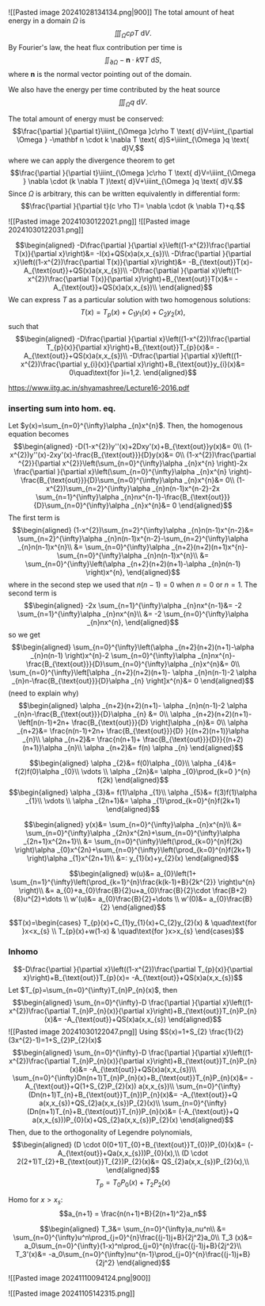 ![[Pasted image 20241028134134.png|900]]
The total amount of heat energy in a domain $\Omega$ is
$$\iiint_{\Omega }c\rho T \text{ d}V.$$
By Fourier's law, the heat flux contribution per time is 
$$\iint_{\partial \Omega } -\mathbf n \cdot k \nabla T \text{ d}S,$$
where $\mathbf n$ is the normal vector pointing out of the domain.

We also have the energy per time contributed by the heat source
$$\iiint_{\Omega }q \text{ d}V.$$

The total amount of energy must be conserved:
$$\frac{\partial }{\partial t}\iiint_{\Omega }c\rho T \text{ d}V=\iint_{\partial \Omega } -\mathbf n \cdot k \nabla T \text{ d}S+\iiint_{\Omega }q \text{ d}V,$$
where we can apply the divergence theorem to get
$$\frac{\partial }{\partial t}\iiint_{\Omega }c\rho T \text{ d}V=\iiint_{\Omega } \nabla  \cdot (k \nabla T )\text{ d}V+\iiint_{\Omega }q \text{ d}V.$$
Since $\Omega$ is arbitrary, this can be written equivalently in differential form:
$$\frac{\partial }{\partial t}(c \rho T)= \nabla \cdot (k \nabla T)+q.$$

![[Pasted image 20241030122021.png]]
![[Pasted image 20241030122031.png]]

$$\begin{aligned}
-D\frac{\partial }{\partial x}\left((1-x^{2})\frac{\partial T(x)}{\partial x}\right)&= -I(x)+QS(x)a(x,x_{s})\\
-D\frac{\partial }{\partial x}\left((1-x^{2})\frac{\partial T(x)}{\partial x}\right)&= -B_{\text{out}}T(x)-A_{\text{out}}+QS(x)a(x,x_{s})\\
-D\frac{\partial }{\partial x}\left((1-x^{2})\frac{\partial T(x)}{\partial x}\right)+B_{\text{out}}T(x)&= -A_{\text{out}}+QS(x)a(x,x_{s})\\
\end{aligned}$$
We can express $T$ as a particular solution with two homogenous solutions:
$$T(x)=T_{p}(x)+C_{1}y_{1}(x)+C_{2}y_{2}(x),$$
such that
$$\begin{aligned}
-D\frac{\partial }{\partial x}\left((1-x^{2})\frac{\partial T_{p}(x)}{\partial x}\right)+B_{\text{out}}T_{p}(x)&= -A_{\text{out}}+QS(x)a(x,x_{s})\\
-D\frac{\partial }{\partial x}\left((1-x^{2})\frac{\partial y_{i}(x)}{\partial x}\right)+B_{\text{out}}y_{i}(x)&= 0\quad\text{for }i=1,2.
\end{aligned}$$

https://www.iitg.ac.in/shyamashree/Lecture16-2016.pdf

### inserting sum into hom. eq.
Let $y(x)=\sum_{n=0}^{\infty}\alpha _{n}x^{n}$. Then, the homogenous equation becomes
$$\begin{aligned}
-D(1-x^{2})y''(x)+2Dxy'(x)+B_{\text{out}}y(x)&= 0\\
(1-x^{2})y''(x)-2xy'(x)-\frac{B_{\text{out}}}{D}y(x)&= 0\\
(1-x^{2})\frac{\partial ^{2}}{\partial x^{2}}\left(\sum_{n=0}^{\infty}\alpha _{n}x^{n} \right)-2x \frac{\partial }{\partial x}\left(\sum_{n=0}^{\infty}\alpha _{n}x^{n} \right)-\frac{B_{\text{out}}}{D}\sum_{n=0}^{\infty}\alpha _{n}x^{n}&= 0\\
(1-x^{2})\sum_{n=2}^{\infty}\alpha _{n}n(n-1)x^{n-2}-2x \sum_{n=1}^{\infty}\alpha _{n}nx^{n-1}-\frac{B_{\text{out}}}{D}\sum_{n=0}^{\infty}\alpha _{n}x^{n}&= 0
\end{aligned}$$
The first term is
$$\begin{aligned}
(1-x^{2})\sum_{n=2}^{\infty}\alpha _{n}n(n-1)x^{n-2}&= \sum_{n=2}^{\infty}\alpha _{n}n(n-1)x^{n-2}-\sum_{n=2}^{\infty}\alpha _{n}n(n-1)x^{n}\\
&= \sum_{n=0}^{\infty}\alpha _{n+2}(n+2)(n+1)x^{n}-\sum_{n=0}^{\infty}\alpha _{n}n(n-1)x^{n}\\
&= \sum_{n=0}^{\infty}\left(\alpha _{n+2}(n+2)(n+1)-\alpha _{n}n(n-1) \right)x^{n},
\end{aligned}$$
where in the second step we used that $n(n-1)=0$ when $n=0$ or $n=1$. The second term is
$$\begin{aligned}
	-2x \sum_{n=1}^{\infty}\alpha _{n}nx^{n-1}&= -2 \sum_{n=1}^{\infty}\alpha _{n}nx^{n}\\
&= -2 \sum_{n=0}^{\infty}\alpha _{n}nx^{n},
\end{aligned}$$
so we get
$$\begin{aligned}
 \sum_{n=0}^{\infty}\left(\alpha _{n+2}(n+2)(n+1)-\alpha _{n}n(n-1) \right)x^{n}-2 \sum_{n=0}^{\infty}\alpha _{n}nx^{n}-\frac{B_{\text{out}}}{D}\sum_{n=0}^{\infty}\alpha _{n}x^{n}&= 0\\
\sum_{n=0}^{\infty}\left[\alpha _{n+2}(n+2)(n+1)- \alpha _{n}n(n-1)-2 \alpha _{n}n-\frac{B_{\text{out}}}{D}\alpha _{n} \right]x^{n}&= 0
\end{aligned}$$
(need to explain why)
$$\begin{aligned}
\alpha _{n+2}(n+2)(n+1)- \alpha _{n}n(n-1)-2 \alpha _{n}n-\frac{B_{\text{out}}}{D}\alpha _{n} &= 0\\
\alpha _{n+2}(n+2)(n+1)-\left[n(n-1)+2n+ \frac{B_{\text{out}}}{D} \right]\alpha _{n}&= 0\\
\alpha _{n+2}&= \frac{n(n-1)+2n+ \frac{B_{\text{out}}}{D} }{(n+2)(n+1)}\alpha _{n}\\
\alpha _{n+2}&= \frac{n(n+1)+ \frac{B_{\text{out}}}{D}}{(n+2)(n+1)}\alpha _{n}\\
\alpha _{n+2}&= f(n) \alpha _{n}
\end{aligned}$$

$$\begin{aligned}
\alpha _{2}&= f(0)\alpha _{0}\\
\alpha _{4}&= f(2)f(0)\alpha _{0}\\
\vdots \\
\alpha _{2n}&= \alpha _{0}\prod_{k=0 }^{n} f(2k)
\end{aligned}$$
$$\begin{aligned}
\alpha _{3}&= f(1)\alpha _{1}\\
\alpha _{5}&= f(3)f(1)\alpha _{1}\\
\vdots \\
\alpha _{2n+1}&= \alpha _{1}\prod_{k=0}^{n}f(2k+1)
\end{aligned}$$

$$\begin{aligned}
y(x)&= \sum_{n=0}^{\infty}\alpha _{n}x^{n}\\
&= \sum_{n=0}^{\infty}\alpha _{2n}x^{2n}+\sum_{n=0}^{\infty}\alpha _{2n+1}x^{2n+1}\\
&= \sum_{n=0}^{\infty}\left(\prod_{k=0}^{n}f(2k) \right)\alpha _{0}x^{2n}+\sum_{n=0}^{\infty}\left(\prod_{k=0}^{n}f(2k+1) \right)\alpha _{1}x^{2n+1}\\
&=: y_{1}(x)+y_{2}(x) 
\end{aligned}$$



$$\begin{aligned}
w(u)&= a_{0}\left(1+ \sum_{n=1}^{\infty}\left(\prod_{k=1}^{n}\frac{k(k-1)+B}{2k^{2}} \right)u^{n} \right)\\
&= a_{0}+a_{0}\frac{B}{2}u+a_{0}\frac{B}{2}\cdot \frac{B+2}{8}u^{2}+\dots \\
w'(u)&= a_{0}\frac{B}{2}+\dots \\
w'(0)&= a_{0}\frac{B}{2}
\end{aligned}$$

$$T(x)=\begin{cases}
T_{p}(x)+C_{1}y_{1}(x)+C_{2}y_{2}(x) & \quad\text{for }x<x_{s} \\
T_{p}(x)+w(1-x) & \quad\text{for }x>x_{s}
\end{cases}$$

### Inhomo
$$-D\frac{\partial }{\partial x}\left((1-x^{2})\frac{\partial T_{p}(x)}{\partial x}\right)+B_{\text{out}}T_{p}(x)= -A_{\text{out}}+QS(x)a(x,x_{s})$$
Let $T_{p}=\sum_{n=0}^{\infty}T_{n}P_{n}(x)$, then
$$\begin{aligned}
\sum_{n=0}^{\infty}-D \frac{\partial }{\partial x}\left((1-x^{2})\frac{\partial T_{n}P_{n}(x)}{\partial x}\right)+B_{\text{out}}T_{n}P_{n}(x)&=  -A_{\text{out}}+QS(x)a(x,x_{s})
\end{aligned}$$
![[Pasted image 20241030122047.png]]
Using $S(x)=1+S_{2} \frac{1}{2}(3x^{2}-1)=1+S_{2}P_{2}(x)$  
$$\begin{aligned}
\sum_{n=0}^{\infty}-D \frac{\partial }{\partial x}\left((1-x^{2})\frac{\partial T_{n}P_{n}(x)}{\partial x}\right)+B_{\text{out}}T_{n}P_{n}(x)&=  -A_{\text{out}}+QS(x)a(x,x_{s})\\
\sum_{n=0}^{\infty}Dn(n+1)T_{n}P_{n}(x)+B_{\text{out}}T_{n}P_{n}(x)&= -A_{\text{out}}+Q(1+S_{2}P_{2}(x)) a(x,x_{s})\\
\sum_{n=0}^{\infty}(Dn(n+1)T_{n}+B_{\text{out}}T_{n})P_{n}(x)&= -A_{\text{out}}+Q a(x,x_{s})+QS_{2}a(x,x_{s})P_{2}(x)\\
\sum_{n=0}^{\infty}(Dn(n+1)T_{n}+B_{\text{out}}T_{n})P_{n}(x)&= (-A_{\text{out}}+Q a(x,x_{s}))P_{0}(x)+QS_{2}a(x,x_{s})P_{2}(x)
\end{aligned}$$
Then, due to the orthogonality of Legendre polynomials,
$$\begin{aligned}
(D \cdot 0(0+1)T_{0}+B_{\text{out}}T_{0})P_{0}(x)&= (-A_{\text{out}}+Qa(x,x_{s}))P_{0}(x),\\
(D \cdot 2(2+1)T_{2}+B_{\text{out}}T_{2})P_{2}(x)&= QS_{2}a(x,x_{s})P_{2}(x),\\
\end{aligned}$$
$$T_{p}=T_{0}P_{0}(x)+T_{2}P_{2}(x)$$


Homo for $x>x_s$:
$$a_{n+1} = \frac{n(n+1)+B}{2(n+1)^2}a_n$$

$$\begin{aligned}
T_3&= \sum_{n=0}^{\infty}a_nu^n\\
&= \sum_{n=0}^{\infty}u^n\prod_{j=0}^{n}\frac{(j-1)j+B}{2j^2}a_0\\
T_3 (x)&= a_0\sum_{n=0}^{\infty}(1-x)^n\prod_{j=0}^{n}\frac{(j-1)j+B}{2j^2}\\
T_3'(x)&= -a_0\sum_{n=0}^{\infty}nu^{n-1}\prod_{j=0}^{n}\frac{(j-1)j+B}{2j^2}
\end{aligned}$$



![[Pasted image 20241110094124.png|900]]


![[Pasted image 20241105142315.png]]
